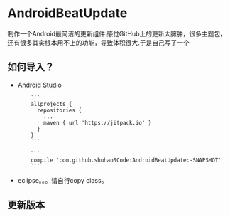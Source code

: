 # AndroidBeatUpdate
制作一个Android最简洁的更新组件
感觉GitHub上的更新太臃肿，很多主题包，还有很多其实根本用不上的功能，导致体积很大.于是自己写了一个
## 如何导入？

* Android Studio

          ```
          allprojects {
            repositories {
              ...
              maven { url 'https://jitpack.io' }
            }
          }
          ```
  
          ```
          compile 'com.github.shuhaoSCode:AndroidBeatUpdate:-SNAPSHOT'
          ```
  
* eclipse。。。请自行copy class。

## 更新版本
